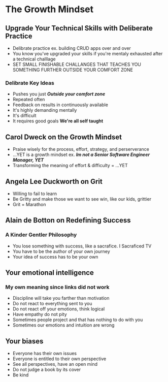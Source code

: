 # The Growth Mindset

## Upgrade Your Technical Skills with Deliberate Practice

- Delibrate practice ex. building CRUD apps over and over
- You know you've upgraded your skills if you're mentaly exhausted after a technical challlage
- SET SMALL FINISHABLE CHALLANGES THAT TEACHES YOU SOMETHING FURTHER OUTSIDE YOUR COMFORT ZONE

### Delibrate Key Ideas

- Pushes you just ***Outside your comfort zone***
- Repeated often
- Feedback on results in continuously available
- It's highly demanding mentally
- It's difficult
- It requires good goals
**We're all self taught**

## Carol Dweck on the Growth Mindset

- Praise wisely for the process, effort, strategy, and perserverance
- ...YET is a growth mindset ex. ***Im not a Senior Software Engineer Manager, YET***
- Transforming the meaning of effort & difficulty = ...YET

## Angela Lee Duckworth on Grit

- Willing to fail to learn
- Be Gritty and make those we want to see win, like our kids, grittier
- Grit = Marathon

## Alain de Botton on Redefining Success

### A Kinder Gentler Philosophy

- You lose something with success, like a sacrafice. I Sacraficed TV
- You have to be the author of your own journey
- Your idea of success has to be your own

## Your emotional intelligence

### My own meaning since links did not work

- Discipline will take you farther than motivation
- Do not react to everything sent to you
- Do not react off your emotions, think logical
- Have empathy do not pity
- Sometimes people project and that has nothing to do with you
- Sometimes our emotions and intuition are wrong

## Your biases

- Everyone has their own issues
- Everyone is entitled to their own perspective
- See all perspectives, have an open mind
- Do not judge a book by its cover
- Be kind
